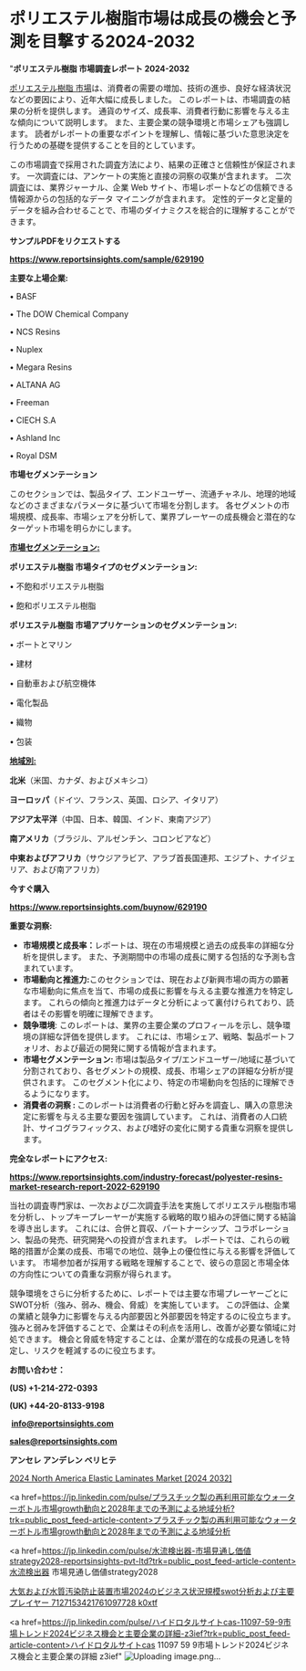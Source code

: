 # ポリエステル樹脂市場は成長の機会と予測を目撃する2024-2032

"<strong>ポリエステル樹脂 市場調査レポート 2024-2032</strong>

<a href=https://www.reportsinsights.com/sample/629190>ポリエステル樹脂 市場</a>は、消費者の需要の増加、技術の進歩、良好な経済状況などの要因により、近年大幅に成長しました。 このレポートは、市場調査の結果の分析を提供します。 通貨のサイズ、成長率、消費者行動に影響を与える主な傾向について説明します。 また、主要企業の競争環境と市場シェアも強調します。 読者がレポートの重要なポイントを理解し、情報に基づいた意思決定を行うための基礎を提供することを目的としています。

この市場調査で採用された調査方法により、結果の正確さと信頼性が保証されます。 一次調査には、アンケートの実施と直接の洞察の収集が含まれます。 二次調査には、業界ジャーナル、企業 Web サイト、市場レポートなどの信頼できる情報源からの包括的なデータ マイニングが含まれます。 定性的データと定量的データを組み合わせることで、市場のダイナミクスを総合的に理解することができます。

<strong><b>サンプルPDFをリクエストする</b></strong>

<a href=https://www.reportsinsights.com/sample/629190><strong><u>https://www.reportsinsights.com/sample/629190</u></strong></a>

<strong>主要な上場企業:</strong>

• BASF

• The DOW Chemical Company

• NCS Resins

• Nuplex

• Megara Resins

• ALTANA AG

• Freeman

• CIECH S.A

• Ashland Inc

• Royal DSM

<strong>市場セグメンテーション</strong>

このセクションでは、製品タイプ、エンドユーザー、流通チャネル、地理的地域などのさまざまなパラメータに基づいて市場を分割します。 各セグメントの市場規模、成長率、市場シェアを分析して、業界プレーヤーの成長機会と潜在的なターゲット市場を明らかにします。

<strong><u>市場セグメンテーション</u></strong><strong><u>:</u></strong>

<strong>ポリエステル樹脂 市場タイプのセグメンテーション:</strong>

• 不飽和ポリエステル樹脂

• 飽和ポリエステル樹脂

<strong>ポリエステル樹脂 市場アプリケーションのセグメンテーション:</strong>

• ボートとマリン

• 建材

• 自動車および航空機体

• 電化製品

• 織物

• 包装

<strong><u>地域別</u></strong><strong><u>:</u></strong>

<strong>北米</strong>（米国、カナダ、およびメキシコ）

<strong>ヨーロッパ</strong>（ドイツ、フランス、英国、ロシア、イタリア）

<strong>アジア太平洋</strong>（中国、日本、韓国、インド、東南アジア）

<strong>南アメリカ</strong>（ブラジル、アルゼンチン、コロンビアなど）

<strong>中東およびアフリカ</strong>（サウジアラビア、アラブ首長国連邦、エジプト、ナイジェリア、および南アフリカ）

<strong>今すぐ購入</strong>

<a href=https://www.reportsinsights.com/buynow/629190><strong><u>https://www.reportsinsights.com/buynow/629190</u></strong></a>

<strong>重要な洞察:</strong>
<ul>
  <li><strong>市場規模と成長率：</strong>レポートは、現在の市場規模と過去の成長率の詳細な分析を提供します。 また、予測期間中の市場の成長に関する包括的な予測も含まれています。</li>
  <li><strong>市場動向と推進力:</strong>このセクションでは、現在および新興市場の両方の顕著な市場動向に焦点を当て、市場の成長に影響を与える主要な推進力を特定します。 これらの傾向と推進力はデータと分析によって裏付けられており、読者はその影響を明確に理解できます。</li>
  <li><strong>競争環境</strong>: このレポートは、業界の主要企業のプロフィールを示し、競争環境の詳細な評価を提供します。 これには、市場シェア、戦略、製品ポートフォリオ、および最近の開発に関する情報が含まれます。</li>
  <li><strong>市場セグメンテーション: </strong>市場は製品タイプ/エンドユーザー/地域に基づいて分割されており、各セグメントの規模、成長、市場シェアの詳細な分析が提供されます。 このセグメント化により、特定の市場動向を包括的に理解できるようになります。</li>
  <li><strong>消費者の洞察 : </strong>このレポートは消費者の行動と好みを調査し、購入の意思決定に影響を与える主要な要因を強調しています。 これは、消費者の人口統計、サイコグラフィックス、および嗜好の変化に関する貴重な洞察を提供します。</li>
</ul>
<strong>完全なレポートにアクセス:</strong>

<a href=https://www.reportsinsights.com/industry-forecast/polyester-resins-market-research-report-2022-629190><strong><u><b>https://www.reportsinsights.com/industry-forecast/polyester-resins-market-research-report-2022-629190</b></u></strong></a>

当社の調査専門家は、一次および二次調査手法を実施してポリエステル樹脂市場を分析し、トップキープレーヤーが実施する戦略的取り組みの評価に関する結論を導き出します。 これには、合併と買収、パートナーシップ、コラボレーション、製品の発売、研究開発への投資が含まれます。 レポートでは、これらの戦略的措置が企業の成長、市場での地位、競争上の優位性に与える影響を評価しています。 市場参加者が採用する戦略を理解することで、彼らの意図と市場全体の方向性についての貴重な洞察が得られます。

競争環境をさらに分析するために、レポートでは主要な市場プレーヤーごとにSWOT分析（強み、弱み、機会、脅威）を実施しています。 この評価は、企業の業績と競争力に影響を与える内部要因と外部要因を特定するのに役立ちます。 強みと弱みを評価することで、企業はその利点を活用し、改善が必要な領域に対処できます。 機会と脅威を特定することは、企業が潜在的な成長の見通しを特定し、リスクを軽減するのに役立ちます。

<strong>お問い合わせ：</strong>

<strong>(US) +1-214-272-0393</strong>

<strong>(UK) +44-20-8133-9198</strong>

<strong> </strong><a href=info@reportsinsights.com><strong><u>info@reportsinsights.com</u></strong></a>

<a href=sales@reportsinsights.com><strong><u>sales@reportsinsights.com</u></strong></a>

<strong>アンセレ アンデレン ベリヒテ</strong>

<a href=https://www.linkedin.com/pulse/2024-north-america-elastic-laminates-market-size-1pfzf/>2024 North America Elastic Laminates Market [2024 2032]</a>

<a href=https://jp.linkedin.com/pulse/プラスチック製の再利用可能なウォーターボトル市場growth動向と2028年までの予測による地域分析?trk=public_post_feed-article-content>プラスチック製の再利用可能なウォーターボトル市場growth動向と2028年までの予測による地域分析</a>

<a href=https://jp.linkedin.com/pulse/水流検出器-市場見通し価値strategy2028-reportsinsights-pvt-ltd?trk=public_post_feed-article-content>水流検出器 市場見通し価値strategy2028</a>

<a href=https://www.linkedin.com/pulse/大気および水質汚染防止装置市場2024のビジネス状況規模swot分析および主要プレイヤー-7127153421761097728-k0xtf/>大気および水質汚染防止装置市場2024のビジネス状況規模swot分析および主要プレイヤー 7127153421761097728 k0xtf</a>

<a href=https://jp.linkedin.com/pulse/ハイドロタルサイトcas-11097-59-9市場トレンド2024ビジネス機会と主要企業の詳細-z3ief?trk=public_post_feed-article-content>ハイドロタルサイトcas 11097 59 9市場トレンド2024ビジネス機会と主要企業の詳細 z3ief</a>"
![Uploading image.png…]()
